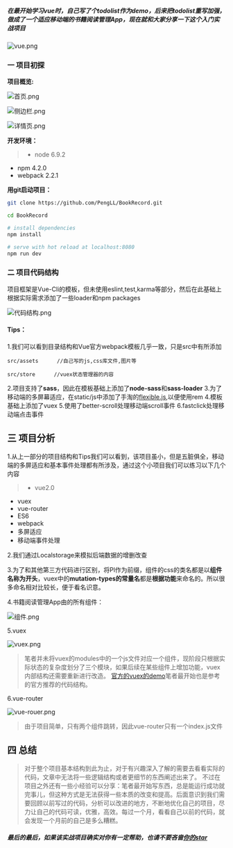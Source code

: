 ##### 在最开始学习vue时，自己写了个todolist作为demo，后来把todolist重写加强，做成了一个适应移动端的**书籍阅读管理App**，现在就和大家分享一下这个入门实战项目

![vue.png](http://upload-images.jianshu.io/upload_images/1916203-f6c3f8a0135ff39f.png?imageMogr2/auto-orient/strip%7CimageView2/2/w/1240)

### 一 项目初探
**项目概览:**  




![首页.png](http://upload-images.jianshu.io/upload_images/1916203-4b99357ace03417d.png?imageMogr2/auto-orient/strip%7CimageView2/2/w/1240)

![侧边栏.png](http://upload-images.jianshu.io/upload_images/1916203-61c8e46314d8e4e8.png?imageMogr2/auto-orient/strip%7CimageView2/2/w/1240)

![详情页.png](http://upload-images.jianshu.io/upload_images/1916203-edef84a465b9a2c7.png?imageMogr2/auto-orient/strip%7CimageView2/2/w/1240)



**开发环境：**
>-  node 6.9.2     
 - npm  4.2.0    
 - webpack 2.2.1

**用git启动项目：**
``` bash
git clone https://github.com/PengLL/BookRecord.git

cd BookRecord

# install dependencies
npm install

# serve with hot reload at localhost:8080
npm run dev

```
### 二 项目代码结构
项目框架是Vue-Cli的模板，但未使用eslint,test,karma等部分，然后在此基础上根据实际需求添加了一些loader和npm packages

![代码结构.png](http://upload-images.jianshu.io/upload_images/1916203-adf4c10728fdfd07.png?imageMogr2/auto-orient/strip%7CimageView2/2/w/1240)
#### Tips：

1.我们可以看到目录结构和Vue官方webpack模板几乎一致，只是src中有所添加
```
src/assets      //自己写的js,css库文件,图片等

src/store      //vuex状态管理器的内容

```
2.项目支持了**sass**，因此在模板基础上添加了**node-sass**和**sass-loader**
3.为了移动端的多屏幕适应，在static/js中添加了手淘的[flexible.js](https://github.com/amfe/lib-flexible),以便使用rem
4.模板基础上添加了vuex
5.使用了better-scroll处理移动端scroll事件
6.fastclick处理移动端点击事件
## 三 项目分析
1.从上一部分的项目结构和Tips我们可以看到，该项目虽小，但是五脏俱全，移动端的多屏适应和基本事件处理都有所涉及，通过这个小项目我们可以练习以下几个内容
>- vue2.0
 - vuex
 - vue-router
 - ES6
 - webpack
 - 多屏适应
 - 移动端事件处理

2.我们通过Localstorage来模拟后端数据的增删改查

3.为了和其他第三方代码进行区别，将Pl作为前缀，组件的css的类名都是以**组件名称为开头**，vuex中的**mutation-types的常量名**都是**根据功能**来命名的。所以很多命名相对比较长，便于看名识意。

4.书籍阅读管理App由的所有组件：


![组件.png](http://upload-images.jianshu.io/upload_images/1916203-aa74271c858d830c.png?imageMogr2/auto-orient/strip%7CimageView2/2/w/1240)


5.vuex


![vuex.png](http://upload-images.jianshu.io/upload_images/1916203-b9dd589cea369ebc.png?imageMogr2/auto-orient/strip%7CimageView2/2/w/1240)

>  笔者并未将vuex的modules中的一个js文件对应一个组件，现阶段只根据实际状态的复杂度划分了三个模块，如果后续在某些组件上增加功能，vuex内部结构还需要重新进行改造。
[官方的vuex的demo](https://github.com/vuejs/vuex/tree/dev/examples/shopping-cart)笔者最开始也是参考的官方推荐的代码结构。

6.vue-router

![vue-rouer.png](http://upload-images.jianshu.io/upload_images/1916203-a54d505f29594a1c.png?imageMogr2/auto-orient/strip%7CimageView2/2/w/1240)
>  由于项目简单，只有两个组件跳转，因此vue-router只有一个index.js文件

## 四 总结
>对于整个项目基本结构到此为止，对于有兴趣深入了解的需要去看看实际的代码，文章中无法将一些逻辑结构或者更细节的东西阐述出来了。 不过在项目之外还有一些小经验可以分享：笔者最开始写东西，总是能运行成功就完事儿，但这种方式是无法获得一些本质的改变和提高。后面意识到我们需要回顾以前写过的代码，分析可以改进的地方，不断地优化自己的项目，尽力让自己的代码可读，优雅，高效。每过一个月，看看自己以前的代码，就会发现一个月前的自己是多么糟糕。

##### 最后的最后，如果该实战项目确实对你有一定帮助，也请不要吝啬[你的star](https://github.com/PengLL/BookRecord)
